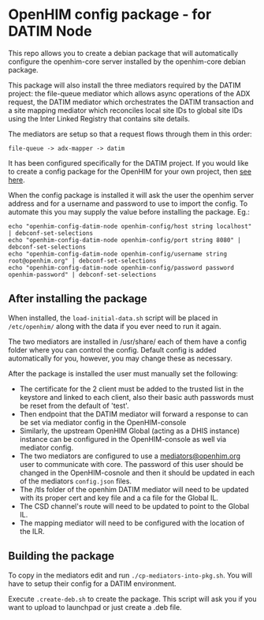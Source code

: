 OpenHIM config package - for DATIM Node
=======================================

This repo allows you to create a debian package that will automatically
configure the openhim-core server installed by the openhim-core debian package.

This package will also install the three mediators required by the DATIM project:
the file-queue mediator which allows async operations of the ADX request, the
DATIM mediator which orchestrates the DATIM transaction and a site mapping
mediator which reconciles local site IDs to global site IDs using the
Inter Linked Registry that contains site details.

The mediators are setup so that a request flows through them in this order:

```
file-queue -> adx-mapper -> datim
```

It has been configured specifically for the DATIM project. If you would like to
create a config package for the OpenHIM for your own project, then
[see here](https://github.com/jembi/openhim-config-pkg).

When the config package is installed it will ask the user the openhim server
address and for a username and password to use to import the config. To automate
this you may supply the value before installing the package. Eg.:

```
echo "openhim-config-datim-node openhim-config/host string localhost" | debconf-set-selections
echo "openhim-config-datim-node openhim-config/port string 8080" | debconf-set-selections
echo "openhim-config-datim-node openhim-config/username string root@openhim.org" | debconf-set-selections
echo "openhim-config-datim-node openhim-config/password password openhim-password" | debconf-set-selections
```

After installing the package
----------------------------

When installed, the `load-initial-data.sh` script will be placed in `/etc/openhim/`
along with the data if you ever need to run it again.

The two mediators are installed in /usr/share/ each of them have a config folder
where you can control the config. Default config is added automatically for you,
however, you may change these as necessary.

After the package is installed the user must manually set the following:

* The certificate for the 2 client must be added to the trusted list in
  the keystore and linked to each client, also their basic auth passwords must
  be reset from the default of 'test'.
* Then endpoint that the DATIM mediator will forward a response to can be set via
  mediator config in the OpenHIM-console
* Similarly, the upstream OpenHIM Global (acting as a DHIS instance) instance can
  be configured in the OpenHIM-console as well via mediator config.
* The two mediators are configured to use a mediators@openhim.org user to communicate
  with core. The password of this user should be changed in the OpenHIM-cosnole
  and then it should be updated in each of the mediators `config.json` files.
* The /tls folder of the openhim DATIM mediator will need to be updated with its
  proper cert and key file and a ca file for the Global IL.
* The CSD channel's route will need to be updated to point to the Global IL.
* The mapping mediator will need to be configured with the location of the ILR.

Building the package
--------------------

To copy in the mediators edit and run `./cp-mediators-into-pkg.sh`. You will have
to setup their config for a DATIM environment.

Execute `.create-deb.sh` to create the package. This script will ask you if you
want to upload to launchpad or just create a .deb file.
